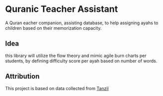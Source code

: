 # Quranic Teacher Assistant
A Quran eacher companion, assisting database, to help assigning ayahs to children based on their memorization capacity.

## Idea
this library will utilize the flow theory and mimic agile burn charts per students, by defining difficulty score per ayah based on number of words.

## Attribution
This project is based on data collected from [Tanzil](http://tanzil.net)